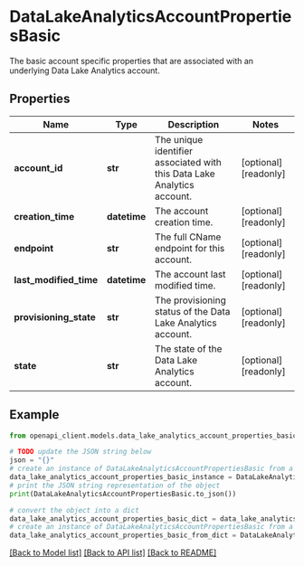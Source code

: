 # DataLakeAnalyticsAccountPropertiesBasic

The basic account specific properties that are associated with an underlying Data Lake Analytics account.

## Properties

Name | Type | Description | Notes
------------ | ------------- | ------------- | -------------
**account_id** | **str** | The unique identifier associated with this Data Lake Analytics account. | [optional] [readonly] 
**creation_time** | **datetime** | The account creation time. | [optional] [readonly] 
**endpoint** | **str** | The full CName endpoint for this account. | [optional] [readonly] 
**last_modified_time** | **datetime** | The account last modified time. | [optional] [readonly] 
**provisioning_state** | **str** | The provisioning status of the Data Lake Analytics account. | [optional] [readonly] 
**state** | **str** | The state of the Data Lake Analytics account. | [optional] [readonly] 

## Example

```python
from openapi_client.models.data_lake_analytics_account_properties_basic import DataLakeAnalyticsAccountPropertiesBasic

# TODO update the JSON string below
json = "{}"
# create an instance of DataLakeAnalyticsAccountPropertiesBasic from a JSON string
data_lake_analytics_account_properties_basic_instance = DataLakeAnalyticsAccountPropertiesBasic.from_json(json)
# print the JSON string representation of the object
print(DataLakeAnalyticsAccountPropertiesBasic.to_json())

# convert the object into a dict
data_lake_analytics_account_properties_basic_dict = data_lake_analytics_account_properties_basic_instance.to_dict()
# create an instance of DataLakeAnalyticsAccountPropertiesBasic from a dict
data_lake_analytics_account_properties_basic_from_dict = DataLakeAnalyticsAccountPropertiesBasic.from_dict(data_lake_analytics_account_properties_basic_dict)
```
[[Back to Model list]](../README.md#documentation-for-models) [[Back to API list]](../README.md#documentation-for-api-endpoints) [[Back to README]](../README.md)


